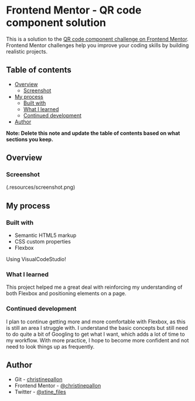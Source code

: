 # Frontend Mentor - QR code component solution

This is a solution to the [QR code component challenge on Frontend Mentor](https://www.frontendmentor.io/challenges/qr-code-component-iux_sIO_H). Frontend Mentor challenges help you improve your coding skills by building realistic projects. 

## Table of contents

- [Overview](#overview)
  - [Screenshot](#screenshot)
- [My process](#my-process)
  - [Built with](#built-with)
  - [What I learned](#what-i-learned)
  - [Continued development](#continued-development)
- [Author](#author)

**Note: Delete this note and update the table of contents based on what sections you keep.**

## Overview

### Screenshot

(.resources/screenshot.png)

## My process

### Built with

- Semantic HTML5 markup
- CSS custom properties
- Flexbox

Using VisualCodeStudio!


### What I learned

This project helped me a great deal with reinforcing my understanding of both Flexbox and positioning elements on a page.

### Continued development

I plan to continue getting more and more comfortable with Flexbox, as this is still an area I struggle with. I understand the basic concepts but still need to do quite a bit of Googling to get what I want, which adds  a lot of time to my workflow. With more practice, I hope to become more confident and not need to look things up as frequently.

## Author

- Git - [christinepallon](https://github.com/christinepallon)
- Frontend Mentor - [@christinepallon](https://www.frontendmentor.io/profile/christinepallon)
- Twitter - [@xtine_files](https://www.twitter.com/xtine_files)
